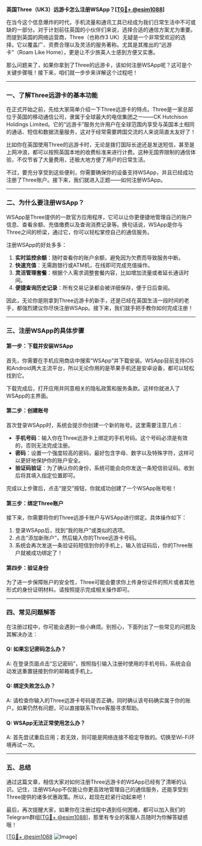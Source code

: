 **英国Three（UK3）远游卡怎么注册WSApp？[[TG💪+ @esim1088](https://t.me/s/esim1088)]**

在当今这个信息爆炸的时代，手机流量和通讯工具已经成为我们日常生活中不可或缺的一部分。对于计划前往英国的小伙伴们来说，选择合适的通信方案尤为重要。而提到英国的网络运营商，Three（也称作3 UK）无疑是一个非常受欢迎的选择。它以覆盖广、资费合理以及灵活的服务著称。尤其是其推出的“远游卡”（Roam Like Home），更是让不少旅英人士感到方便又实惠。

那么问题来了，如果你拿到了Three的远游卡，该如何注册WSApp呢？这可是个关键步骤哦！接下来，咱们就一步步来详解这个过程吧！

---

### 一、了解Three远游卡的基本功能

在正式开始之前，先给大家简单介绍一下Three远游卡的特点。Three是一家总部位于英国的移动通信公司，隶属于全球最大的电信集团之一——CK Hutchison Holdings Limited。它的“远游卡”服务允许用户在全球范围内享受与英国本土相同的通话、短信和数据流量服务，这对于经常需要跨国交流的人来说简直太友好了！

比如你在英国使用Three的远游卡时，无论是拨打国际长途还是发送短信，甚至是上网冲浪，都可以按照英国本地的收费标准来进行计费。这种无国界限制的通信体验，不仅节省了大量费用，还极大地方便了用户的日常生活。

不过，要充分享受到这些便利，你需要确保你的设备支持WSApp，并且已经成功注册了Three账户。接下来，我们就进入正题——如何注册WSApp。

---

### 二、为什么要注册WSApp？

WSApp是Three提供的一款官方应用程序，它可以让你更便捷地管理自己的账户信息、查看余额、充值缴费以及查询消费记录等。换句话说，WSApp是你与Three之间的桥梁，通过它，你可以轻松掌控自己的通信服务。

注册WSApp的好处多多：

1. **实时监控余额**：随时查看你的账户余额，避免因为欠费而导致服务中断。
2. **快速充值**：无需跑银行或ATM机，在线即可完成充值操作。
3. **灵活管理套餐**：根据个人需求调整套餐内容，比如增加流量或者延长通话时间。
4. **便捷查询历史记录**：所有交易记录都会被详细保存，便于日后查阅。

因此，无论你是刚拿到Three远游卡的新手，还是已经在英国生活一段时间的老手，都强烈建议你尽快注册WSApp。接下来，我们就手把手教你如何完成注册！

---

### 三、注册WSApp的具体步骤

#### 第一步：下载并安装WSApp

首先，你需要在手机应用商店中搜索“WSApp”并下载安装。WSApp目前支持iOS和Android两大主流平台，所以无论你用的是苹果手机还是安卓设备，都可以轻松找到它。

下载完成后，打开应用并同意相关的隐私政策和服务条款。这样你就进入了WSApp的主界面。

#### 第二步：创建账号

首次登录WSApp时，系统会提示你创建一个新的账号。这里需要注意几点：

- **手机号码**：输入你在Three远游卡上绑定的手机号码。这个号码必须是有效的，否则无法完成注册。
- **密码**：设置一个强度较高的密码，最好包含字母、数字以及特殊字符，这样可以更好地保护你的账户安全。
- **验证码验证**：为了确认你的身份，系统可能会向你发送一条短信验证码。收到后将其填入指定位置即可。

完成以上步骤后，点击“提交”按钮，你就成功创建了一个WSApp账号啦！

#### 第三步：绑定Three账户

接下来，你需要将你的Three远游卡账户与WSApp进行绑定。具体操作如下：

1. 登录WSApp后，找到“我的账户”或类似的选项。
2. 点击“添加新账户”，然后输入你的Three远游卡号码。
3. 系统会再次发送一条验证码短信到你的手机上，输入验证码后，你的Three账户就被成功绑定了！

#### 第四步：验证身份

为了进一步保障账户的安全性，Three可能会要求你上传身份证件的照片或者其他形式的身份证明材料。请按照提示完成相关操作即可。

---

### 四、常见问题解答

在注册过程中，你可能会遇到一些小麻烦。别担心，下面列出了一些常见的问题及其解决办法：

#### Q: 如果忘记密码怎么办？
A: 在登录页面点击“忘记密码”，按照指引输入注册时使用的手机号码，系统会自动发送重置链接到你的邮箱或手机上。

#### Q: 绑定失败怎么办？
A: 请检查你输入的Three远游卡号码是否正确，同时确认该号码确实属于你的账户。如果仍然有问题，可以直接联系Three客服寻求帮助。

#### Q: WSApp无法正常使用怎么办？
A: 首先尝试重启应用；若无效，则可能是网络连接不稳定导致的。切换至Wi-Fi环境再试一次。

---

### 五、总结

通过这篇文章，相信大家对如何注册Three远游卡的WSApp已经有了清晰的认识。记住，注册WSApp不仅能让你更高效地管理自己的通信服务，还能享受到Three提供的诸多优惠政策。所以，趁现在赶紧行动起来吧！

最后，再次提醒大家，如果你在注册过程中遇到任何困难，都可以加入我们的Telegram群组[[TG💪+ @esim1088](https://t.me/s/esim1088)]，那里有专业的客服人员随时为你解答疑惑哦！

[[TG💪+ @esim1088](https://t.me/s/esim1088) ![Image](https://i.postimg.cc/4NQfJmqS/Snipaste-2025-05-13-00-14-12.png)]